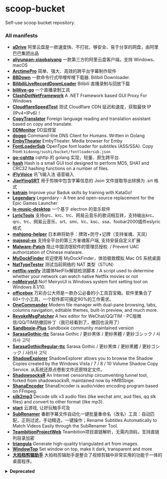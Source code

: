 # scoop-bucket
Self-use scoop bucket repository.

### All manifests

- [**aDrive**](https://www.aliyundrive.com/) 阿里云盘是一款速度快、不打扰、够安全、易于分享的网盘，由阿里巴巴集团出品
- [**aliyunpan-xiaobaiyang**](https://github.com/liupan1890/aliyunpan) 一款第三方的阿里云盘客户端，支持 Windows、macOS
- [**ArctimePro**](https://arctime.org) 简单、强大、高效的跨平台字幕制作软件
- [**BBDown**](https://github.com/nilaoda/BBDown) 一款命令行式哔哩哔哩下载器. Bilibili Downloader.
- [**BilibiliLiveRecordDownLoader**](https://github.com/HMBSbige/BilibiliLiveRecordDownLoader) Bilibili 直播录制与回放下载
- [**bililive-go**](https://github.com/hr3lxphr6j/bililive-go) 一个直播录制工具
- [**ClashDotNetFramework**](https://github.com/ClashDotNetFramework/ClashDotNetFramework) A .NET Framework based GUI Proxy For Windows
- [**CloudflareSpeedTest**](https://github.com/XIU2/CloudflareSpeedTest) 测试 Cloudflare CDN 延迟和速度，获取最快 IP (IPv4+IPv6)！
- [**CopyTranslator**](https://github.com/CopyTranslator/CopyTranslator) Foreign language reading and translation assistant based on copy and translate.
- [**DDMonitor**](https://github.com/zhimingshenjun/DD_Monitor) DD监控室
- [**doggo**](https://github.com/mr-karan/doggo) Command-line DNS Client for Humans. Written in Golang
- [**EmbyTheater**](https://emby.media/emby-theater.html) EmbyTheater. Media browser for Emby
- [**FontLoaderSub**](https://github.com/yzwduck/FontLoaderSub) OpenType font loader for subtitles (ASS/SSA). Copy from `kidonng/sushi/bucket/fontloadersub.json`
- [**go-cqhttp**](https://github.com/Mrs4s/go-cqhttp) cqhttp 的 golang 实现，轻量、原生跨平台.
- [**hash**](http://keir.net/hash.html) Hash is a small GUI tool designed to perform MD5, SHA1 and CRC32 hashing functions on a number of files.
- [**iFlyVoice**](https://srf.xunfei.cn/) 讯飞输入法 语音输入
- [**JianYingSRT**](https://guihet.com/jianying.html) 用于剪映中包含字幕信息的 Json 文件提取导出转换为 .srt 格式
- [**katrain**](https://github.com/sanderland/katrain) Improve your Baduk skills by training with KataGo!
- [**Legendary**](https://github.com/derrod/legendary) Legendary - A free and open-source replacement for the Epic Games Launcher
- [**lx-music-desktop**](https://github.com/lyswhut/lx-music-desktop) 一个基于 electron 的音乐软件
- [**LyricTools**](https://gitee.com/ying32/MakeLyric/) 支持qrc、krc、trc、网易云音乐的歌词相互转，支持输出krc、qrc、trc、网易云音乐、srt、smi、lrc、ksc、ssa、foobar2000插件eslyric格式
- [**mahjong-helper**](https://github.com/EndlessCheng/mahjong-helper) 日本麻将助手：牌效+防守+记牌（支持雀魂、天凤）
- [**majsoul-ex**](https://github.com/moxcomic/majsoul-ex) 支持全平台的第三方雀魂客户端, 支持安装自定义扩展
- [**Malware-Patch**](https://github.com/the1812/Malware-Patch) 阻止中国流氓软件的管理员授权. / Prevent UAC authorization of Chinese malware.
- [**MyDockFinder**](https://www.mydockfinder.com) 欢迎使用 MyDockFinder，体验极致模拟 Mac OS 系统桌面
- [**NatTypeTester**](https://github.com/HMBSbige/NatTypeTester) 测试当前网络的 NAT 类型（STUN）
- [**netflix-verify**](https://github.com/sjlleo/netflix-verify) 流媒体NetFlix解锁检测脚本 / A script used to determine whether your network can watch native Netflix movies or not
- [**noMeiryoUI**](https://github.com/Tatsu-syo/noMeiryoUI) No!! MeiryoUI is Windows system font setting tool on Windows 8.1/10.
- [**officebox**](http://www.wofficebox.com) 万彩办公大师是一款办公必备的小工具百宝箱。软件里集合了60+个小工具，一个软件即可搞定90%的工作需求。
- [**OneCommander**](http://onecommander.com) Modern file manager with dual-pane browsing, tabs, columns navigation, editable themes, built-in preview, and much more.
- [**RevokeMsgPatcher**](https://github.com/huiyadanli/RevokeMsgPatcher/releases/download/0.9/RevokeMsgPatcher.v0.9.zip) A hex editor for WeChat/QQ/TIM - PC版微信/QQ/TIM防撤回补丁（我已经看到了，撤回也没用了）
- [**Sandboxie-Plus**](https://github.com/sandboxie-plus/Sandboxie) Sandboxie community maintained version
- [**SarasaGothic-ttc**](https://github.com/be5invis/Sarasa-Gothic) Sarasa Gothic / 更纱黑体 / 更紗黑體 / 更紗ゴシック / 사라사 고딕
- [**SarasaGothicRegular-ttc**](https://github.com/be5invis/Sarasa-Gothic) Sarasa Gothic / 更纱黑体 / 更紗黑體 / 更紗ゴシック / 사라사 고딕
- [**ShadowExplorer**](https://www.shadowexplorer.com/) ShadowExplorer allows you to browse the Shadow Copies created by the Windows Vista / 7 / 8 / 10 Volume Shadow Copy Service. 从系统还原点卷影文件还原特定文件。
- [**ShadowsocksR**](https://github.com/HMBSbige/ShadowsocksR-Windows) An Internet censorship circumventing tunnel tool, forked from shadowsocksR, maintained now by HMBSbige.   
- [**ShanaEncoder**](https://shana.pe.kr) ShanaEncoder is audio/video encoding program based on FFmpeg.
- [**silk2mp3**](https://kn007.net/topics/batch-convert-silk-v3-audio-files-to-mp3-in-windows/) Decode silk v3 audio files (like wechat amr, aud files, qq slk files) and convert to other format (like mp3).
- [**start**](https://start.qq.com/) 云游戏, 让好玩触手可及
- [**SubRenamer**](https://github.com/qwqcode/SubRenamer) 番剧字幕文件自动化一键批量重命名（改名）工具：自动匹配，正则过滤，手动精选，一键操作；Rename Subtitles Automatically to Match Videos Easily through the SubRenamer Tool.
- [**TeambitionProjectWeb**](https://www.52pojie.cn/thread-1348072-1-1.html) Teambition项目直链解析，无需内测码，支持直链列目录加密
- [**triangula**](https://github.com/RH12503/triangula) Generate high-quality triangulated art from images.
- [**WindowTop**](https://github.com/gileli121/WindowTop) Set window on top, make it dark, transparent and more
- [**大拍档剪辑助手**](http://spdpd.net) 大拍档剪辑助手是整合了视频剪辑中非常实用的功能于一体的桌面程序。

<details>
<summary><strong>Deprecated</strong></summary>

These manifests have been removed from this bucket because there are better/maintained alternatives in other buckets, or no longer installable via Scoop.

- [**BililiveStreamFileFixer**](https://github.com/Genteure/BililiveStreamFileFixer) have been integrated in `chawyehsu/dorado/bililiverecorder.json` since version 1.3.1
- [**KDEConnect**](https://kdeconnect.kde.org/): available in `chawyehsu/dorado` bucket as `kdeconnect`

</details>
